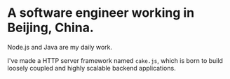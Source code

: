 # A software engineer working in Beijing, China.
Node.js and Java are my daily work. 

I've made a HTTP server framework named `cake.js`, which is born to build loosely coupled and highly scalable backend applications.
